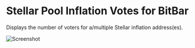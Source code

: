 # Stellar Pool Inflation Votes for BitBar

Displays the number of voters for a/multiple Stellar inflation address(es).

![Screenshot](https://i.imgur.com/t9bl5jd.png)